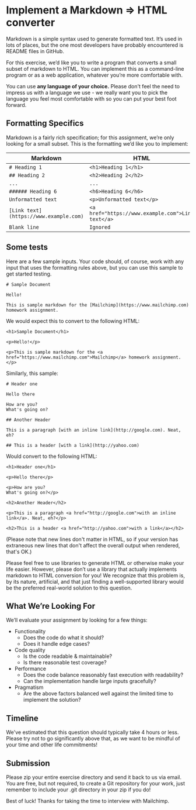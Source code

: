 # Implement a Markdown => HTML converter

Markdown is a simple syntax used to generate formatted text. It’s used in lots
of places, but the one most developers have probably encountered is README
files in GitHub.

For this exercise, we’d like you to write a program that converts a small
subset of markdown to HTML. You can implement this as a command-line program
or as a web application, whatever you’re more comfortable with.

You can use **any language of your choice.** Please don't feel the need to impress us with a language we use - we really want you to pick the language you feel most comfortable with so you can put your best foot forward.

## Formatting Specifics

Markdown is a fairly rich specification; for this assignment, we’re only
looking for a small subset. This is the formatting we’d like you to implement:

| Markdown                               | HTML                                              |
| -------------------------------------- | ------------------------------------------------- |
| `# Heading 1`                          | `<h1>Heading 1</h1>`                              |
| `## Heading 2`                         | `<h2>Heading 2</h2>`                              |
| `...`                                  | `...`                                             |
| `###### Heading 6`                     | `<h6>Heading 6</h6>`                              |
| `Unformatted text`                     | `<p>Unformatted text</p>`                         |
| `[Link text](https://www.example.com)` | `<a href="https://www.example.com">Link text</a>` |
| `Blank line`                           | `Ignored`                                         |

## Some tests

Here are a few sample inputs. Your code should, of course, work with
any input that uses the formatting rules above, but you can use this
sample to get started testing.

```
# Sample Document

Hello!

This is sample markdown for the [Mailchimp](https://www.mailchimp.com) homework assignment.
```

We would expect this to convert to the following HTML:

```
<h1>Sample Document</h1>

<p>Hello!</p>

<p>This is sample markdown for the <a href="https://www.mailchimp.com">Mailchimp</a> homework assignment.</p>
```

Similarly, this sample:

```
# Header one

Hello there

How are you?
What's going on?

## Another Header

This is a paragraph [with an inline link](http://google.com). Neat, eh?

## This is a header [with a link](http://yahoo.com)
```

Would convert to the following HTML:

```
<h1>Header one</h1>

<p>Hello there</p>

<p>How are you?
What's going on?</p>

<h2>Another Header</h2>

<p>This is a paragraph <a href="http://google.com">with an inline link</a>. Neat, eh?</p>

<h2>This is a header <a href="http://yahoo.com">with a link</a></h2>
```

(Please note that new lines don't matter in HTML, so if your version has extraneous new lines that don't affect the overall output when rendered, that's OK.)

Please feel free to use libraries to generate HTML or otherwise make your life
easier. However, please don’t use a library that actually implements markdown
to HTML conversion for you! We recognize that this problem is, by its nature,
artificial, and that just finding a well-supported library would be the
preferred real-world solution to this question.

## What We’re Looking For

We’ll evaluate your assignment by looking for a few things:

- Functionality
  - Does the code do what it should?
  - Does it handle edge cases?
- Code quality
  - Is the code readable & maintainable?
  - Is there reasonable test coverage?
- Performance
  - Does the code balance reasonably fast execution with readability?
  - Can the implementation handle large inputs gracefully?
- Pragmatism
  - Are the above factors balanced well against the limited time to implement the solution?

## Timeline

We've estimated that this question should typically take 4 hours or less.
Please try not to go significantly above that, as we want to be mindful of
your time and other life commitments!

## Submission

Please zip your entire exercise directory and send it back to us via email.
You are free, but not required, to create a Git repository for your work, just
remember to include your .git directory in your zip if you do!

Best of luck! Thanks for taking the time to interview with Mailchimp.

